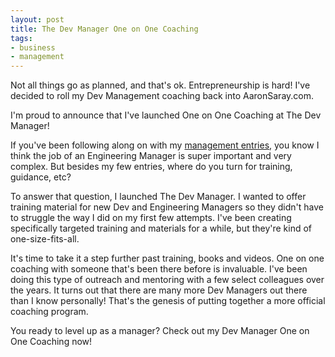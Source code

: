 ```yaml
---
layout: post
title: The Dev Manager One on One Coaching
tags:
- business
- management
---
```

<div class="update-post">
    Not all things go as planned, and that's ok. Entrepreneurship is hard! I've decided to roll my Dev Management coaching back into AaronSaray.com.
</div>

I'm proud to announce that I've launched One on One Coaching at The Dev Manager!

If you've been following along on with my [management entries](/tag/management/), you know I think the job of an Engineering Manager is super important and very complex.  But besides my few entries, where do you turn for training, guidance, etc?

To answer that question, I launched The Dev Manager. I wanted to offer training material for new Dev and Engineering Managers so they didn't have to struggle the way I did on my first few attempts.  I've been creating specifically targeted training and materials for a while, but they're kind of one-size-fits-all.

It's time to take it a step further past training, books and videos.  One on one coaching with someone that's been there before is invaluable.  I've been doing this type of outreach and mentoring with a few select colleagues over the years.  It turns out that there are many more Dev Managers out there than I know personally! That's the genesis of putting together a more official coaching program.

You ready to level up as a manager? Check out my Dev Manager One on One Coaching now!